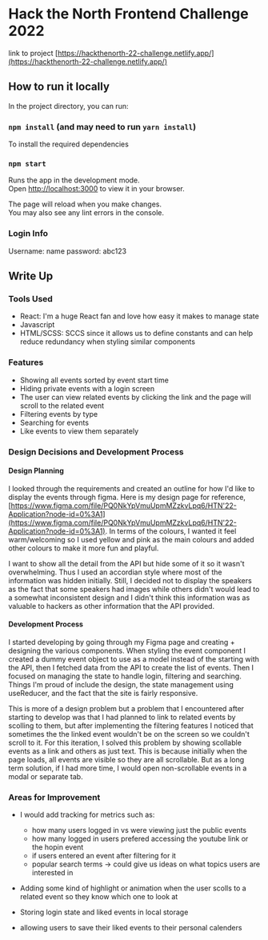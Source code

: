 # Hack the North Frontend Challenge 2022

link to project [https://hackthenorth-22-challenge.netlify.app/](https://hackthenorth-22-challenge.netlify.app/)

## How to run it locally

In the project directory, you can run:

### `npm install` (and may need to run `yarn install`)
To install the required dependencies

### `npm start`

Runs the app in the development mode.\
Open [http://localhost:3000](http://localhost:3000) to view it in your browser.

The page will reload when you make changes.\
You may also see any lint errors in the console.

### Login Info
Username: name
password: abc123

## Write Up

### Tools Used
* React: I'm a huge React fan and love how easy it makes to manage state
* Javascript
* HTML/SCSS: SCCS since it allows us to define constants and can help reduce redundancy when styling similar components

### Features
* Showing all events sorted by event start time
* Hiding private events with a login screen
* The user can view related events by clicking the link and the page will scroll to the related event
* Filtering events by type
* Searching for events
* Like events to view them separately

### Design Decisions and Development Process

#### Design Planning
I looked through the requirements and created an outline for how I'd like to display the events through figma. Here is my design page for reference, [https://www.figma.com/file/PQ0NkYpVmuUpmMZzkvLpq6/HTN'22-Application?node-id=0%3A1](https://www.figma.com/file/PQ0NkYpVmuUpmMZzkvLpq6/HTN'22-Application?node-id=0%3A1). In terms of the colours, I wanted it feel warm/welcoming so I used yellow and pink as the main colours and added other colours to make it more fun and playful. 

I want to show all the detail from the API but hide some of it so it wasn't overwhelming. Thus I used an accordian style where most of the information was hidden initially. Still, I decided not to display the speakers as the fact that some speakers had images while others didn't would lead to a somewhat inconsistent design and I didn't think this information was as valuable to hackers as other information that the API provided.

#### Development Process
I started developing by going through my Figma page and creating + designing the various components. When styling the event component I created a dummy event object to use as a model instead of the starting with the API, then I fetched data from the API to create the list of events. Then I focused on managing the state to handle login, filtering and searching. 
Things I'm proud of include the design, the state management using useReducer, and the fact that the site is fairly responsive.

This is more of a design problem but a problem that I encountered after starting to develop was that I had planned to link to related events by scolling to them, but after implementing the filtering features I noticed that sometimes the the linked event wouldn't be on the screen so we couldn't scroll to it. For this iteration, I solved this problem by showing scollable events as a link and others as just text. This is because initially when the page loads, all events are visible so they are all scrollable. But as a long term solution, if I had more time, I would open non-scrollable events in a modal or separate tab.


### Areas for Improvement
* I would add tracking for metrics such as:
  * how many users logged in vs were viewing just the public events
  * how many logged in users prefered accessing the youtube link or the hopin event
  * if users entered an event after filtering for it
  * popular search terms -> could give us ideas on what topics users are interested in

* Adding some kind of highlight or animation when the user scolls to a related event so they know which one to look at
* Storing login state and liked events in local storage
* allowing users to save their liked events to their personal calenders


